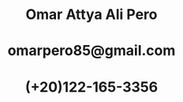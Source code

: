 <h1 align="center">Omar Attya Ali Pero </h1>
<h1 align="center">omarpero85@gmail.com </h1>
<h1 align="center">(+20)122-165-3356 </h1>
